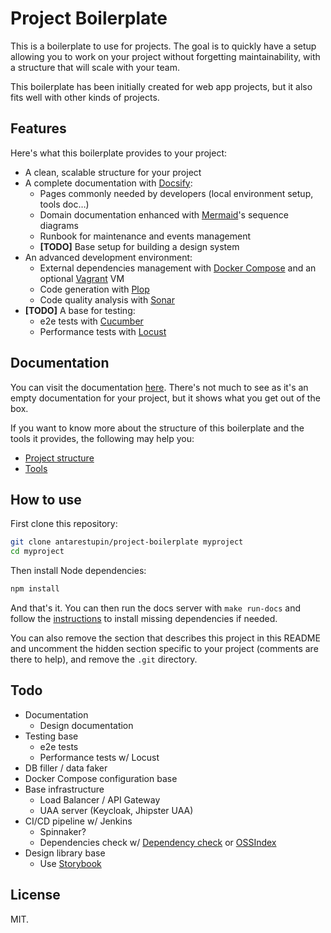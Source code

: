 # Project Boilerplate

<!-- REMOVE FROM HERE -->

This is a boilerplate to use for projects. The goal is to quickly have a setup allowing you to work on your project without forgetting maintainability, with a structure that will scale with your team.

This boilerplate has been initially created for web app projects, but it also fits well with other kinds of projects.

## Features

Here's what this boilerplate provides to your project:

- A clean, scalable structure for your project
- A complete documentation with [Docsify](https://docsify.js.org):
  - Pages commonly needed by developers (local environment setup, tools doc…)
  - Domain documentation enhanced with [Mermaid](https://mermaidjs.github.io/)'s sequence diagrams
  - Runbook for maintenance and events management
  - **[TODO]** Base setup for building a design system
- An advanced development environment:
  - External dependencies management with [Docker Compose](https://docs.docker.com/compose/) and an optional [Vagrant](https://www.vagrantup.com/) VM
  - Code generation with [Plop](https://plopjs.com/)
  - Code quality analysis with [Sonar](https://www.sonarqube.org/)
- **[TODO]** A base for testing:
  - e2e tests with [Cucumber](https://cucumber.io/)
  - Performance tests with [Locust](https://locust.io/)

## Documentation

You can visit the documentation [here](https://antarestupin.github.io/project-boilerplate). There's not much to see as it's an empty documentation for your project, but it shows what you get out of the box.

If you want to know more about the structure of this boilerplate and the tools it provides, the following may help you:

- [Project structure](https://antarestupin.github.io/project-boilerplate/#/dev/structure)
- [Tools](https://antarestupin.github.io/project-boilerplate/#/dev/tools)

## How to use

First clone this repository:

```bash
git clone antarestupin/project-boilerplate myproject
cd myproject
```

Then install Node dependencies:

```bash
npm install
```

And that's it. You can then run the docs server with `make run-docs` and follow the [instructions](http://localhost:3000/dev/local_setup) to install missing dependencies if needed.

You can also remove the section that describes this project in this README and uncomment the hidden section specific to your project (comments are there to help), and remove the `.git` directory.

## Todo

- Documentation
  - Design documentation
- Testing base
  - e2e tests
  - Performance tests w/ Locust
- DB filler / data faker
- Docker Compose configuration base
- Base infrastructure
  - Load Balancer / API Gateway
  <!-- - Service Registry -->
  <!-- - Monitoring -->
  - UAA server (Keycloak, Jhipster UAA)
  <!-- - Configuration server (Spring Cloud Config) -->
- CI/CD pipeline w/ Jenkins
  - Spinnaker?
  - Dependencies check w/ [Dependency check](https://www.owasp.org/index.php/OWASP_Dependency_Check) or [OSSIndex](https://ossindex.net/)
- Design library base
  - Use [Storybook](https://github.com/storybooks/storybook)

## License

MIT.

<!-- REMOVE UNTIL HERE -->

<!-- UNCOMMENT HERE
Short project description.

## Install local environment

Follow instructions provided [here](/dev/local_setup) ([offline instructions](docs/dev/local_setup)).

## Documentation

The online documentation is available [here]().

You can run it locally with `npm install && make run-docs`. It will be available at http://127.0.0.1:3000.

---

Lost? This project has been built using [Project Boilerplate](https://github.com/antarestupin/project-boilerplate).
-->
